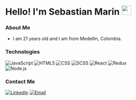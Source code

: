 <h1>Hello! I'm Sebastian Marin <img src="https://raw.githubusercontent.com/iampavangandhi/iampavangandhi/master/gifs/Hi.gif" width="30px"></h1>


### About Me
- I am 21 years old and I am from Medellin, Colombia.


### Technologies
  ![JavaScript](https://img.shields.io/badge/-JavaScript-333333?style=flat&logo=javascript)
  ![HTML5](https://img.shields.io/badge/-HTML5-333333?style=flat&logo=HTML5)
  ![CSS](https://img.shields.io/badge/-CSS-333333?style=flat&logo=CSS3&logoColor=1572B6)
  ![SCSS](https://img.shields.io/badge/-SCSS-333333?style=flat&logo=SASS&logoColor=CE6B9E)
  ![React](https://img.shields.io/badge/-React-333333?style=flat&logo=react)
  ![Redux](https://img.shields.io/badge/-Redux-333333?style=flat&logo=redux)
  <br/>
  ![Node.js](https://img.shields.io/badge/-Node.js-333333?style=flat&logo=node.js)


### Contact Me
<a href="linkedin.com/in/sebastián-marín-garcía-3b8761257"><img alt="LinkedIn" src="https://www.linkedin.com/in/sebasti%C3%A1n-mar%C3%ADn-garc%C3%ADa-3b8761257/"></a>
<a href="sebastian14.mg@gmail.com"><img alt="Email" src="https://img.shields.io/badge/Gmail-sebastian14.mg@gmail.com-blue?style=flat-square&logo=gmail"></a>  

